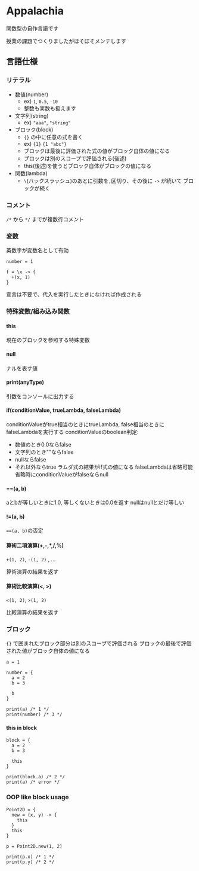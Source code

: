 # Appalachia

関数型の自作言語です

授業の課題でつくりましたがほそぼそメンテします

## 言語仕様

### リテラル

- 数値(number)
  - ex) `1`, `0.5`, `-10`
  - 整数も実数も扱えます
- 文字列(string)
  - ex) `"aaa"`, `"string"`
- ブロック(block)
  - `{}` の中に任意の式を書く
  - ex) `{1}` `{1 "abc"}`
  - ブロックは最後に評価された式の値がブロック自体の値になる
  - ブロックは別のスコープで評価される(後述)
  - this(後述)を使うとブロック自体がブロックの値になる
- 関数(lambda)
  - `\`(バックスラッシュ)のあとに引数を`,`区切り、その後に ` -> ` が続いて ブロックが続く

### コメント
`/*` から `*/` までが複数行コメント

### 変数

英数字が変数名として有効

`number = 1`

```
f = \x -> {
  +(x, 1)
}
```

宣言は不要で、代入を実行したときになければ作成される

### 特殊変数/組み込み関数

#### this
現在のブロックを参照する特殊変数

#### null
ナルを表す値

#### print(anyType)
引数をコンソールに出力する

#### if(conditionValue, trueLambda, falseLambda)
conditionValueがtrue相当のときにtrueLambda, false相当のときにfalseLambdaを実行する
conditionValueのboolean判定:
  - 数値のとき0.0ならfalse
  - 文字列のとき""ならfalse
  - nullならfalse
  - それ以外ならtrue
ラムダ式の結果がif式の値になる
falseLambdaは省略可能
省略時にconditionValueがfalseならnull

#### ==(a, b)
aとbが等しいときに1.0, 等しくないときは0.0を返す
nullはnullとだけ等しい

#### !=(a, b)
`==(a, b)`の否定

#### 算術二項演算(+,-,*,/,%)
`+(1, 2)`, `-(1, 2)` , ...

算術演算の結果を返す

#### 算術比較演算(<, >)
`<(1, 2)`, `>(1, 2)`

比較演算の結果を返す

### ブロック
`{}` で囲まれたブロック部分は別のスコープで評価される
ブロックの最後で評価された値がブロック自体の値になる

```
a = 1

number = {
  a = 2
  b = 3
  
  b
}

print(a) /* 1 */
print(number) /* 3 */
```

#### this in block

```
block = {
  a = 2
  b = 3
  
  this
}

print(block.a) /* 2 */
print(a) /* error */
```

### OOP like block usage

```
Point2D = {
  new = (x, y) -> {
    this
  }
  this
}

p = Point2D.new(1, 2)

print(p.x) /* 1 */
print(p.y) /* 2 */

```
